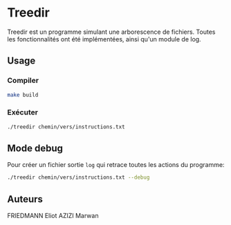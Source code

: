 # Treedir

Treedir est un programme simulant une arborescence de fichiers.
Toutes les fonctionnalités ont été implémentées, ainsi qu'un module de log.

## Usage
### Compiler
```bash
make build
```

### Exécuter
```bash
./treedir chemin/vers/instructions.txt
```

## Mode debug

Pour créer un fichier sortie `log` qui retrace toutes les actions du programme:

```bash
./treedir chemin/vers/instructions.txt --debug
```

## Auteurs

FRIEDMANN Eliot 
AZIZI Marwan
